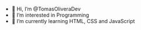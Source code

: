 - 👋 Hi, I’m @TomasOliveraDev
- 👀 I’m interested in Programming 
- 🌱 I’m currently learning HTML, CSS and JavaScript

<!---
TomasOliveraDev/TomasOliveraDev is a ✨ special ✨ repository because its `README.md` (this file) appears on your GitHub profile.
You can click the Preview link to take a look at your changes.
--->
